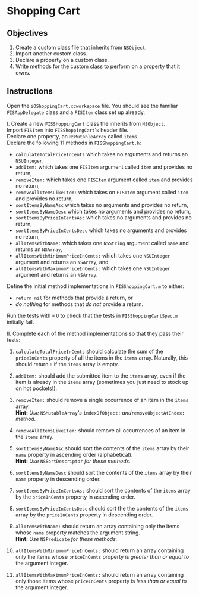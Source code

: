 # Shopping Cart

## Objectives

1. Create a custom class file that inherits from `NSObject`.
2. Import another custom class.
3. Declare a property on a custom class.
4. Write methods for the custom class to perform on a property that it owns.

## Instructions

Open the `iOShoppingCart.xcworkspace` file. You should see the familiar `FISAppDelegate` class and a `FISItem` class set up already.

I. Create a new `FISShoppingCart` class the inherits from `NSObject`.  
Import `FISItem` into `FISShoppingCart`'s header file.  
Declare one property, an `NSMutableArray` called `items`.  
Declare the following 11 methods in `FISShoppingCart.h`:

  * `calculateTotalPriceInCents` which takes no arguments and returns an `NSUInteger`,
  * `addItem:` which takes one `FISItem` argument called `item` and provides no return,
  * `removeItem:` which takes one `FISItem` argument called `item` and provides no return,
  * `removeAllItemsLikeItem:` which takes on `FISItem` argument called `item` and provides no return,
  * `sortItemsByNameAsc` which takes no arguments and provides no return,
  * `sortItemsByNameDesc` which takes no arguments and provides no return,
  * `sortItemsByPriceInCentsAsc` which takes no arguments and provides no return,
  * `sortItemsByPriceInCentsDesc` which takes no arguments and provides no return,
  * `allItemsWithName:` which takes one `NSString` argument called `name` and returns an `NSArray`,
  * `allItemsWithMinimumPriceInCents:` which takes one `NSUInteger` argument and returns an `NSArray`, and
  * `allItemsWithMaximumPriceInCents:` which takes one `NSUInteger` argument and returns an `NSArray`.
  
Define the initial method implementations in `FISShoppingCart.m` to either:
  
  * `return nil` for methods that provide a return, or
  * *do nothing* for methods that *do not* provide a return.
  
Run the tests with `⌘` `U` to check that the tests in `FISShoppingCartSpec.m` initially fail.
  
II. Complete each of the method implementations so that they pass their tests:

1. `calculateTotalPriceInCents` should calculate the sum of the `priceInCents` property of all the items in the `items` array. Naturally, this should return `0` if the `items` array is empty.

2. `addItem:` should add the submitted item to the `items` array, even if the item is already in the `items` array (sometimes you just need to stock up on hot pockets!).

3. `removeItem:` should remove a single occurrence of an item in the `items` array.  
**Hint:** *Use* `NSMutableArray`*'s* `indexOfObject:` *and*`removeObjectAtIndex:` *method.*

4. `removeAllItemsLikeItem:` should remove all occurrences of an item in the `items` array.

5. `sortItemsByNameAsc` should sort the contents of the `items` array by their `name` property in ascending order (alphabetical).  
**Hint:** *Use* `NSSortDescriptor` *for these methods.*

6. `sortItemsByNameDesc` should sort the contents of the `items` array by their `name` property in descending order.

7. `sortItemsByPriceInCentsAsc` should sort the contents of the `items` array by the `priceInCents` property in ascending order.

8. `sortItemsByPriceInCentsDesc` should sort the the contents of the `items` array by the `priceInCents` property in descending order.

9. `allItemsWithName:` should return an array containing only the items whose `name` property matches the argument string.  
**Hint:** *Use* `NSPredicate` *for these methods.*

10. `allItemsWithMinimumPriceInCents:` should return an array containing only the items whose `priceInCents` property is *greater than or equal to* the argument integer.

11. `allItemsWithMaximumPriceInCents:` should return an array containing only those items whose `priceInCents` property is *less than or equal to* the argument integer.


